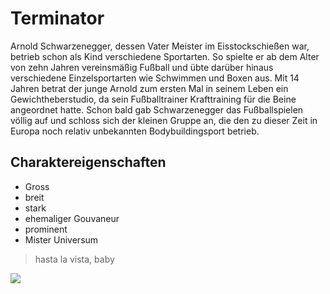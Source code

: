 # Terminator
 Arnold Schwarzenegger, dessen Vater Meister im Eisstockschießen war, betrieb schon als Kind verschiedene Sportarten. So spielte er ab dem Alter von zehn Jahren vereinsmäßig Fußball und übte darüber hinaus verschiedene Einzelsportarten wie Schwimmen und Boxen aus. Mit 14 Jahren betrat der junge Arnold zum ersten Mal in seinem Leben ein Gewichtheberstudio, da sein Fußballtrainer Krafttraining für die Beine angeordnet hatte. Schon bald gab Schwarzenegger das Fußballspielen völlig auf und schloss sich der kleinen Gruppe an, die den zu dieser Zeit in Europa noch relativ unbekannten Bodybuildingsport betrieb. 

## Charaktereigenschaften
* Gross
* breit
* stark
* ehemaliger Gouvaneur
* prominent
* Mister Universum 

> hasta la vista, baby


<img src="https://upload.wikimedia.org/wikipedia/commons/5/53/Reagan%2BSchwarzenegger1984.jpg"/>
